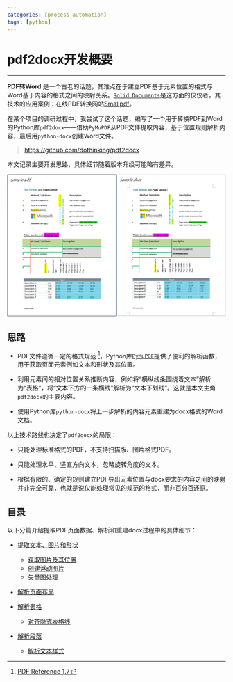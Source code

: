 ```yaml
---
categories: [process automation]
tags: [python]
---
```


# pdf2docx开发概要


---

**PDF转Word** 是一个古老的话题，其难点在于建立PDF基于元素位置的格式与Word基于内容的格式之间的映射关系。[`Solid Documents`](https://solidframework.net/)是这方面的佼佼者，其技术的应用案例：在线PDF转换网站[Smallpdf](https://smallpdf.com/pdf-to-word)。

在某个项目的调研过程中，我尝试了这个话题，编写了一个用于转换PDF到Word的Python库`pdf2docx`——借助`PyMuPDF`从PDF文件提取内容，基于位置规则解析内容，最后用`python-docx`创建Word文件。

> https://github.com/dothinking/pdf2docx


本文记录主要开发思路，具体细节随着版本升级可能略有差异。

![sample](./images/2020-07-13.png)



## 思路

- PDF文件遵循一定的格式规范 [^1]，Python库[`PyMuPDF`](https://github.com/pymupdf/PyMuPDF)提供了便利的解析函数，用于获取页面元素例如文本和形状及其位置。

- 利用元素间的相对位置关系推断内容，例如将“横纵线条围绕着文本”解析为“表格”，将“文本下方的一条横线”解析为“文本下划线”。这就是本文主角`pdf2docx`的主要内容。

- 使用Python库`python-docx`将上一步解析的内容元素重建为docx格式的Word文档。

以上技术路线也决定了`pdf2docx`的局限：

- 只能处理标准格式的PDF，不支持扫描版、图片格式PDF。

- 只能处理水平、竖直方向文本，忽略旋转角度的文本。

- 根据有限的、确定的规则建立PDF导出元素位置与docx要求的内容之间的映射并非完全可靠，也就是说仅能处理常见的规范的格式，而非百分百还原。



## 目录

以下分篇介绍提取PDF页面数据、解析和重建docx过程中的具体细节：

- [提取文本、图片和形状](2020-07-14-pdf2docx开发概要：提取文本、图片和形状.md)

    - [获取图片及其位置](2020-10-15-pdf2docx开发概要：获取图片及其位置.md)
    - [创建浮动图片](2020-10-25-pdf2docx开发概要：创建浮动图片.md)
    - [矢量图处理](2021-06-26-pdf2docx开发概要：矢量图处理.md)

- [解析页面布局](2021-05-30-pdf2docx开发概要：解析页面布局.md)

- [解析表格](2020-08-15-pdf2docx开发概要：解析表格.md)

    - [对齐隐式表格线](2020-09-27-pdf2docx开发概要：对齐隐式表格线.md)

- [解析段落](2020-08-27-pdf2docx开发概要：解析段落.md)

    - [解析文本样式](2020-07-20-pdf2docx开发概要：解析文本样式.md)


[^1]: [PDF Reference 1.7](https://www.adobe.com/content/dam/acom/en/devnet/pdf/pdf_reference_archive/pdf_reference_1-7.pdf)